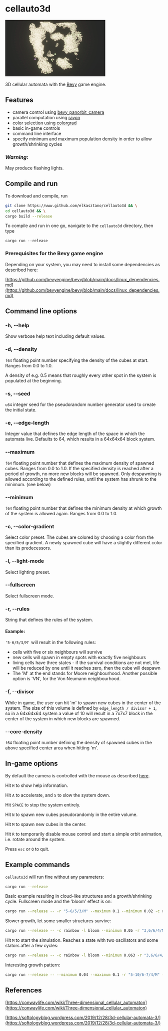 # cellauto3d
![3d cellular automata](cellauto3d.gif)

3D cellular automata with the [Bevy](https://crates.io/crates/bevy) game engine.

## Features

* camera control using [bevy_panorbit_camera](https://crates.io/crates/bevy_panorbit_camera)
* parallel computation using [rayon](https://crates.io/crates/rayon)
* color selection using [colorgrad](https://crates.io/crates/colorgrad)
* basic in-game controls
* command line interface
* specify minimum and maximum population density in order to allow growth/shrinking cycles

### _Warning:_

May produce flashing lights.

## Compile and run

To download and compile, run

```bash
git clone https://www.github.com/elkasztano/cellauto3d && \
cd cellauto3d && \
cargo build --release
```

To compile and run in one go, navigate to the `cellauto3d` directory, then type

```
cargo run --release
```

### Prerequisites for the Bevy game engine

Depending on your system, you may need to install some dependencies as described here:

[https://github.com/bevyengine/bevy/blob/main/docs/linux_dependencies.md](https://github.com/bevyengine/bevy/blob/main/docs/linux_dependencies.md)

## Command line options

### -h, --help

Show verbose help text including default values.

### -d, --density

`f64` floating point number specifying the density of the cubes at start. Ranges from 0.0 to 1.0.

A density of e.g. 0.5 means that roughly every other spot in the system is populated at the beginning.

### -s, --seed

`u64` integer seed for the pseudorandom number generator used to create the initial state.

### -e, --edge-length
Integer value that defines the edge length of the space in which the automata live. Defaults to 64, which results in a 64x64x64 block system.

### --maximum
`f64` floating point number that defines the maximum density of spawned cubes. Ranges from 0.0 to 1.0. If the specified density is reached after a period of growth, no more new blocks will be spawned. Only despawning is allowed according to the defined rules, until the system has shrunk to the minimum. (see below)

### --minimum
`f64` floating point number that defines the minimum density at which growth of the system is allowed again. Ranges from 0.0 to 1.0.

### -c, --color-gradient
Select color preset. The cubes are colored by choosing a color from the specified gradient. A newly spawned cube will have a slightly different color than its predecessors.

### -l, --light-mode
Select lighting preset.

### --fullscreen
Select fullscreen mode.

### -r, --rules
String that defines the rules of the system.

#### Example:
`'5-6/5/3/M'` will result in the following rules:
* cells with five or six neighbours will survive
* new cells will spawn in empty spots with exactly five neighbours
* living cells have three states - if the survival conditions are not met, life will be reduced by one until it reaches zero, then the cube will despawn
* The 'M' at the end stands for Moore neighbourhood. Another possible option is 'VN', for the Von Neumann neighbourhood.

### -f, --divisor
While in game, the user can hit 'm' to spawn new cubes in the center of the system. The size of this volume is defined by `edge_length / divisor + 1`, so in a 64x64x64 system a value of 10 will result in a 7x7x7 block in the center of the system in which new blocks are spawned.

### --core-density
`f64` floating point number defining the density of spawned cubes in the above specified center area when hitting 'm'.

## In-game options

By default the camera is controlled with the mouse as described [here](https://github.com/Plonq/bevy_panorbit_camera).

Hit `H` to show help information.

Hit `A` to accelerate, and `S` to slow the system down.

Hit `SPACE` to stop the system entirely.

Hit `N` to spawn new cubes pseudorandomly in the entire volume.

Hit `M` to spawn new cubes in the center.

Hit `R` to temporarily disable mouse control and start a simple orbit animation, i.e. rotate around the system.

Press `esc` or `Q` to quit.

## Example commands

`cellauto3d` will run fine without any parameters:
```bash
cargo run --release
```

Basic example resulting in cloud-like structures and a growth/shrinking cycle.  Fullscreen mode and the 'bloom' effect is on:

```bash
cargo run --release -- -r "5-6/5/3/M" --maximum 0.1 --minimum 0.02 -c rainbow -l bloom -d 0.01 -s 9999999999 --fullscreen
```

Slower growth, let some smaller structures survive:

```bash
cargo run --release -- -c rainbow -l bloom --minimum 0.05 -r "3,6/6/4/M"
```

Hit `M` to start the simulation. Reaches a state with two oscillators and some stators after a few cycles:

```bash
cargo run --release -- -c rainbow -l bloom --minimum 0.063 -r "3,6/6/4/M" -d 0.0
```

Interesting growth pattern:

```bash
cargo run --release -- --minimum 0.04 --maximum 0.1 -r "5-10/6-7/4/M" -d 0.12 -s 42
```

## References

[https://conwaylife.com/wiki/Three-dimensional_cellular_automaton](https://conwaylife.com/wiki/Three-dimensional_cellular_automaton)

[https://softologyblog.wordpress.com/2019/12/28/3d-cellular-automata-3/](https://softologyblog.wordpress.com/2019/12/28/3d-cellular-automata-3/)